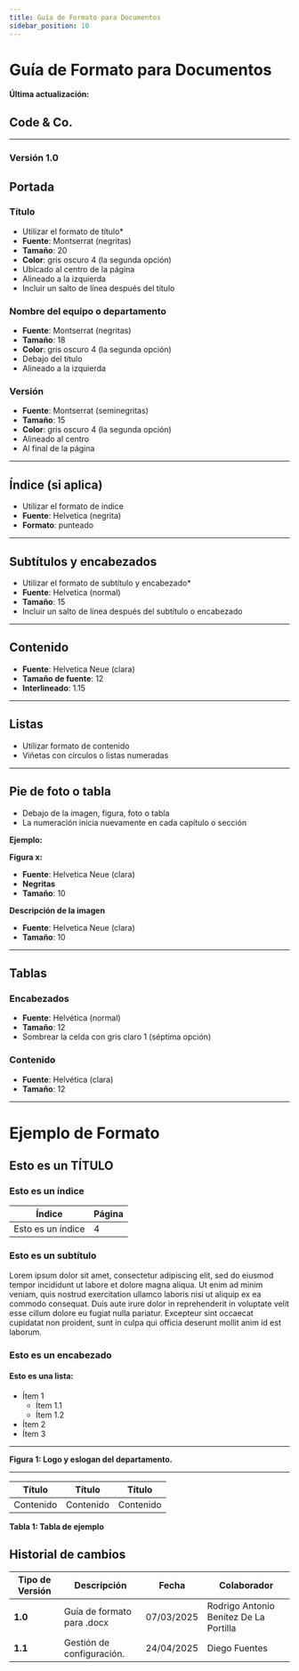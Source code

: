 ```yaml
---
title: Guía de Formato para Documentos
sidebar_position: 10
---
```



# Guía de Formato para Documentos
**Última actualización:** 
## Code & Co.

---

### Versión 1.0

## Portada

### Título

- Utilizar el formato de título*
- **Fuente**: Montserrat (negritas)
- **Tamaño**: 20
- **Color**: gris oscuro 4 (la segunda opción)
- Ubicado al centro de la página
- Alineado a la izquierda
- Incluir un salto de línea después del título

### Nombre del equipo o departamento

- **Fuente**: Montserrat (negritas)
- **Tamaño**: 18
- **Color**: gris oscuro 4 (la segunda opción)
- Debajo del título
- Alineado a la izquierda

### Versión

- **Fuente**: Montserrat (seminegritas)
- **Tamaño**: 15
- **Color**: gris oscuro 4 (la segunda opción)
- Alineado al centro
- Al final de la página

---

## Índice (si aplica)

- Utilizar el formato de índice
- **Fuente**: Helvetica (negrita)
- **Formato**: punteado

---

## Subtítulos y encabezados

- Utilizar el formato de subtítulo y encabezado*
- **Fuente**: Helvetica (normal)
- **Tamaño**: 15
- Incluir un salto de línea después del subtítulo o encabezado

---

## Contenido

- **Fuente**: Helvetica Neue (clara)
- **Tamaño de fuente**: 12
- **Interlineado**: 1.15

---

## Listas

- Utilizar formato de contenido
- Viñetas con círculos o listas numeradas

---

## Pie de foto o tabla

- Debajo de la imagen, figura, foto o tabla
- La numeración inicia nuevamente en cada capítulo o sección

**Ejemplo:**

**Figura x:**

- **Fuente**: Helvetica Neue (clara)
- **Negritas**
- **Tamaño**: 10

**Descripción de la imagen**

- **Fuente**: Helvetica Neue (clara)
- **Tamaño**: 10

---

## Tablas

### Encabezados

- **Fuente**: Helvética (normal)
- **Tamaño**: 12
- Sombrear la celda con gris claro 1 (séptima opción)

### Contenido

- **Fuente**: Helvética (clara)
- **Tamaño**: 12

---

# Ejemplo de Formato

## Esto es un TÍTULO

### Esto es un índice

Índice | Página
--- | ---
Esto es un índice | 4

### Esto es un subtítulo

Lorem ipsum dolor sit amet, consectetur adipiscing elit, sed do eiusmod tempor incididunt ut labore et dolore magna aliqua. Ut enim ad minim veniam, quis nostrud exercitation ullamco laboris nisi ut aliquip ex ea commodo consequat. Duis aute irure dolor in reprehenderit in voluptate velit esse cillum dolore eu fugiat nulla pariatur. Excepteur sint occaecat cupidatat non proident, sunt in culpa qui officia deserunt mollit anim id est laborum.

### Esto es un encabezado

#### Esto es una lista:

- Ítem 1
  - Ítem 1.1
  - Ítem 1.2
- Ítem 2
- Ítem 3

---

**Figura 1: Logo y eslogan del departamento.**

---

| Título  | Título  | Título  |
|---------|---------|---------|
| Contenido | Contenido | Contenido |

**Tabla 1: Tabla de ejemplo**

## Historial de cambios

| **Tipo de Versión** | **Descripción** | **Fecha**  | **Colaborador** |
| ------------------- | --------------- | ---------- | --------------- |
| **1.0** | Guía de formato para .docx  | 07/03/2025 | Rodrigo Antonio Benítez De La Portilla |
| **1.1** |  Gestión de configuración.  | 24/04/2025 | Diego Fuentes |